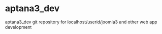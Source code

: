 # aptana3_dev
aptana3_dev git repository for localhost/userid/joomla3  and other web app development
